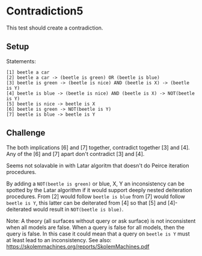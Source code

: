 # Contradiction5

This test should create a contradiction.

## Setup

Statements:

```
[1] beetle a car  
[2] beetle a car -> (beetle is green) OR (beetle is blue) 
[3] beetle is green -> (beetle is nice) AND (beetle is X) -> (beetle is Y)
[4] beetle is blue -> (beetle is nice) AND (beetle is X) -> NOT(beetle is Y)
[5] beetle is nice -> beetle is X
[6] beetle is green -> NOT(beetle is Y)
[7] beetle is blue -> beetle is Y
```

## Challenge

The both implications [6] and [7] together, contradict together [3] and [4]. Any of the [6] and
[7] apart don't contradict [3] and [4].

Seems not solavable in with Latar algoritm that doesn't do Peirce iteration procedures.

By adding a `NOT(beetle is green)` or blue, X, Y an inconsistency can be spotted by the Latar algorithm if it would support deeply nested deiteration procedures. From [2] would follow `beetle is blue` from [7] would follow `beetle is Y`, this latter can be deiterated from [4] so that [5] and [4]-deiterated would result in `NOT(beetle is blue)`.

Note:
A theory (all surfaces without query or ask surface) is not inconsistent when all models are false. When a query is false for all models, then the query is false. In this case it could mean that a query on `beetle is Y` must at least lead to an inconsistency. See also: https://skolemmachines.org/reports/SkolemMachines.pdf
